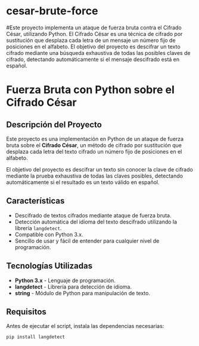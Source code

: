 # cesar-brute-force
#Este proyecto implementa un ataque de fuerza bruta contra el Cifrado César, utilizando Python. El Cifrado César es una técnica de cifrado por sustitución que desplaza cada letra de un mensaje un número fijo de posiciones en el alfabeto.
El objetivo del proyecto es descifrar un texto cifrado mediante una búsqueda exhaustiva de todas las posibles claves de cifrado, detectando automáticamente si el mensaje descifrado está en español.

# Fuerza Bruta con Python sobre el Cifrado César

## Descripción del Proyecto
Este proyecto es una implementación en Python de un ataque de fuerza bruta sobre el **Cifrado César**, un método de cifrado por sustitución que desplaza cada letra del texto cifrado un número fijo de posiciones en el alfabeto.

El objetivo del proyecto es descifrar un texto sin conocer la clave de cifrado mediante la prueba exhaustiva de todas las claves posibles, detectando automáticamente si el resultado es un texto válido en español.

## Características
- Descifrado de textos cifrados mediante ataque de fuerza bruta.
- Detección automática del idioma del texto descifrado utilizando la librería `langdetect`.
- Compatible con Python 3.x.
- Sencillo de usar y fácil de entender para cualquier nivel de programación.

## Tecnologías Utilizadas
- **Python 3.x** - Lenguaje de programación.
- **langdetect** - Librería para detección de idioma.
- **string** - Módulo de Python para manipulación de texto.

## Requisitos
Antes de ejecutar el script, instala las dependencias necesarias:

```bash
pip install langdetect
